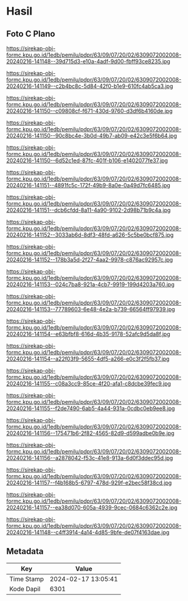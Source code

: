 # Hasil

## Foto C Plano

https://sirekap-obj-formc.kpu.go.id/1edb/pemilu/pdpr/63/09/07/20/02/6309072002008-20240216-141148--39d715d3-e10a-4adf-9d00-fbff93ce8235.jpg

https://sirekap-obj-formc.kpu.go.id/1edb/pemilu/pdpr/63/09/07/20/02/6309072002008-20240216-141149--c2b4bc8c-5d84-42f0-b1e9-610fc4ab5ca3.jpg

https://sirekap-obj-formc.kpu.go.id/1edb/pemilu/pdpr/63/09/07/20/02/6309072002008-20240216-141150--c09808cf-f671-430d-9760-d3df6b4160de.jpg

https://sirekap-obj-formc.kpu.go.id/1edb/pemilu/pdpr/63/09/07/20/02/6309072002008-20240216-141150--90c8bc4e-3b0d-49b7-ab09-e42c3e5f6b64.jpg

https://sirekap-obj-formc.kpu.go.id/1edb/pemilu/pdpr/63/09/07/20/02/6309072002008-20240216-141150--6d52c1ed-87fc-401f-b106-e1402077fe37.jpg

https://sirekap-obj-formc.kpu.go.id/1edb/pemilu/pdpr/63/09/07/20/02/6309072002008-20240216-141151--4891fc5c-172f-49b9-8a0e-0a49d7fc6485.jpg

https://sirekap-obj-formc.kpu.go.id/1edb/pemilu/pdpr/63/09/07/20/02/6309072002008-20240216-141151--dcb6cfdd-8a11-4a90-9102-2d98b71b9c4a.jpg

https://sirekap-obj-formc.kpu.go.id/1edb/pemilu/pdpr/63/09/07/20/02/6309072002008-20240216-141152--3033ab6d-8df3-48fd-a626-5c5be0bcf875.jpg

https://sirekap-obj-formc.kpu.go.id/1edb/pemilu/pdpr/63/09/07/20/02/6309072002008-20240216-141152--178b3a5d-2f27-4aa2-9978-c876ac92957c.jpg

https://sirekap-obj-formc.kpu.go.id/1edb/pemilu/pdpr/63/09/07/20/02/6309072002008-20240216-141153--024c7ba8-921a-4cb7-9919-199d4203a760.jpg

https://sirekap-obj-formc.kpu.go.id/1edb/pemilu/pdpr/63/09/07/20/02/6309072002008-20240216-141153--77789603-6e48-4e2a-b739-66564ff97939.jpg

https://sirekap-obj-formc.kpu.go.id/1edb/pemilu/pdpr/63/09/07/20/02/6309072002008-20240216-141154--e63bfbf8-616d-4b35-9178-52afc9d5da8f.jpg

https://sirekap-obj-formc.kpu.go.id/1edb/pemilu/pdpr/63/09/07/20/02/6309072002008-20240216-141154--a22f03f9-5655-4df5-a266-e0c3f2f5fb37.jpg

https://sirekap-obj-formc.kpu.go.id/1edb/pemilu/pdpr/63/09/07/20/02/6309072002008-20240216-141155--c08a3cc9-85ce-4f20-afa1-c8dcbe39fec9.jpg

https://sirekap-obj-formc.kpu.go.id/1edb/pemilu/pdpr/63/09/07/20/02/6309072002008-20240216-141155--f2de7490-6ab5-4a44-931a-0cdbc0eb9ee8.jpg

https://sirekap-obj-formc.kpu.go.id/1edb/pemilu/pdpr/63/09/07/20/02/6309072002008-20240216-141156--175471b6-2f82-4565-82d9-d599adbe0b9e.jpg

https://sirekap-obj-formc.kpu.go.id/1edb/pemilu/pdpr/63/09/07/20/02/6309072002008-20240216-141156--a2878042-f53c-41e8-913a-6d0f3ddec95d.jpg

https://sirekap-obj-formc.kpu.go.id/1edb/pemilu/pdpr/63/09/07/20/02/6309072002008-20240216-141157--f4b168b5-6797-478d-929f-e2bec58f38cd.jpg

https://sirekap-obj-formc.kpu.go.id/1edb/pemilu/pdpr/63/09/07/20/02/6309072002008-20240216-141157--ea38d070-605a-4939-9cec-0684c6362c2e.jpg

https://sirekap-obj-formc.kpu.go.id/1edb/pemilu/pdpr/63/09/07/20/02/6309072002008-20240216-141148--c4ff3914-4a14-4d85-9bfe-de07f4163dae.jpg


## Metadata

| Key        | Value               |
| ---------- | ------------------- |
| Time Stamp | 2024-02-17 13:05:41 |
| Kode Dapil | 6301                |



